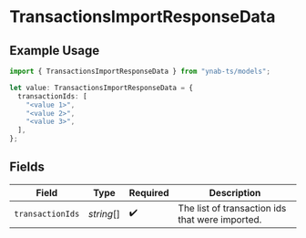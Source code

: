 # TransactionsImportResponseData

## Example Usage

```typescript
import { TransactionsImportResponseData } from "ynab-ts/models";

let value: TransactionsImportResponseData = {
  transactionIds: [
    "<value 1>",
    "<value 2>",
    "<value 3>",
  ],
};
```

## Fields

| Field                                           | Type                                            | Required                                        | Description                                     |
| ----------------------------------------------- | ----------------------------------------------- | ----------------------------------------------- | ----------------------------------------------- |
| `transactionIds`                                | *string*[]                                      | :heavy_check_mark:                              | The list of transaction ids that were imported. |